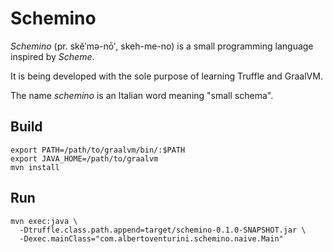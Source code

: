 # Schemino

*Schemino* (pr. skĕ′mə-nō′, skeh-me-no) is a
small programming language inspired by *Scheme*.

It is being developed with the sole purpose of learning
Truffle and GraalVM.

The name *schemino* is an Italian word meaning "small schema".

## Build

```
export PATH=/path/to/graalvm/bin/:$PATH
export JAVA_HOME=/path/to/graalvm
mvn install
```

## Run

```
mvn exec:java \
  -Dtruffle.class.path.append=target/schemino-0.1.0-SNAPSHOT.jar \
  -Dexec.mainClass="com.albertoventurini.schemino.naive.Main"
```